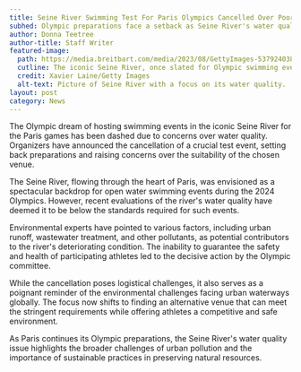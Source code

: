 ```yaml
---
title: Seine River Swimming Test For Paris Olympics Cancelled Over Poor Water Quality
subhed: Olympic preparations face a setback as Seine River's water quality deemed unsuitable for athletes
author: Donna Teetree
author-title: Staff Writer
featured-image: 
  path: https://media.breitbart.com/media/2023/08/GettyImages-537924038-2-640x480.jpg
  cutline: The iconic Seine River, once slated for Olympic swimming events, now raises concerns over its water quality.
  credit: Xavier Laine/Getty Images
  alt-text: Picture of Seine River with a focus on its water quality.
layout: post
category: News
---
```


The Olympic dream of hosting swimming events in the iconic Seine River for the Paris games has been dashed due to concerns over water quality. Organizers have announced the cancellation of a crucial test event, setting back preparations and raising concerns over the suitability of the chosen venue.

The Seine River, flowing through the heart of Paris, was envisioned as a spectacular backdrop for open water swimming events during the 2024 Olympics. However, recent evaluations of the river's water quality have deemed it to be below the standards required for such events.

Environmental experts have pointed to various factors, including urban runoff, wastewater treatment, and other pollutants, as potential contributors to the river's deteriorating condition. The inability to guarantee the safety and health of participating athletes led to the decisive action by the Olympic committee.

While the cancellation poses logistical challenges, it also serves as a poignant reminder of the environmental challenges facing urban waterways globally. The focus now shifts to finding an alternative venue that can meet the stringent requirements while offering athletes a competitive and safe environment.

As Paris continues its Olympic preparations, the Seine River's water quality issue highlights the broader challenges of urban pollution and the importance of sustainable practices in preserving natural resources.
